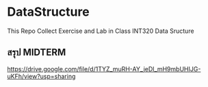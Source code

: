 # DataStructure
This Repo Collect Exercise and Lab in Class INT320 Data Sructure
## สรุป MIDTERM
https://drive.google.com/file/d/1TYZ_muRH-AY_jeDI_mH9mbUHIJG-uKFh/view?usp=sharing

